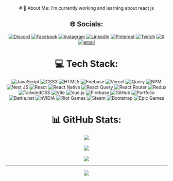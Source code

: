 <div align="center">
  # 💫 About Me:
I'm currently working and learning about react js


## 🌐 Socials:
[![Discord](https://img.shields.io/badge/Discord-%237289DA.svg?logo=discord&logoColor=white)](https://discord.gg/https://discord.gg/PhA5gY2x) [![Facebook](https://img.shields.io/badge/Facebook-%231877F2.svg?logo=Facebook&logoColor=white)](https://facebook.com/https://www.facebook.com/wahid.tahosin.laam/) [![Instagram](https://img.shields.io/badge/Instagram-%23E4405F.svg?logo=Instagram&logoColor=white)](https://instagram.com/wahidestroyer) [![LinkedIn](https://img.shields.io/badge/LinkedIn-%230077B5.svg?logo=linkedin&logoColor=white)](https://linkedin.com/in/https://www.linkedin.com/in/wahid-tahosin-laam-003276305/) [![Pinterest](https://img.shields.io/badge/Pinterest-%23E60023.svg?logo=Pinterest&logoColor=white)](https://pinterest.com/https://www.pinterest.com/laamwahidtahosin/) [![Twitch](https://img.shields.io/badge/Twitch-%239146FF.svg?logo=Twitch&logoColor=white)](https://twitch.tv/wahidestroyer) [![X](https://img.shields.io/badge/X-black.svg?logo=X&logoColor=white)](https://x.com/https://x.com/WahiDestroyer) [![email](https://img.shields.io/badge/Email-D14836?logo=gmail&logoColor=white)](mailto:laamwahidtahosin@gmail.com) 

# 💻 Tech Stack:
![JavaScript](https://img.shields.io/badge/javascript-%23323330.svg?style=for-the-badge&logo=javascript&logoColor=%23F7DF1E) ![CSS3](https://img.shields.io/badge/css3-%231572B6.svg?style=for-the-badge&logo=css3&logoColor=white) ![HTML5](https://img.shields.io/badge/html5-%23E34F26.svg?style=for-the-badge&logo=html5&logoColor=white) ![Firebase](https://img.shields.io/badge/firebase-%23039BE5.svg?style=for-the-badge&logo=firebase) ![Vercel](https://img.shields.io/badge/vercel-%23000000.svg?style=for-the-badge&logo=vercel&logoColor=white) ![jQuery](https://img.shields.io/badge/jquery-%230769AD.svg?style=for-the-badge&logo=jquery&logoColor=white) ![NPM](https://img.shields.io/badge/NPM-%23CB3837.svg?style=for-the-badge&logo=npm&logoColor=white) ![Next JS](https://img.shields.io/badge/Next-black?style=for-the-badge&logo=next.js&logoColor=white) ![React](https://img.shields.io/badge/react-%2320232a.svg?style=for-the-badge&logo=react&logoColor=%2361DAFB) ![React Native](https://img.shields.io/badge/react_native-%2320232a.svg?style=for-the-badge&logo=react&logoColor=%2361DAFB) ![React Query](https://img.shields.io/badge/-React%20Query-FF4154?style=for-the-badge&logo=react%20query&logoColor=white) ![React Router](https://img.shields.io/badge/React_Router-CA4245?style=for-the-badge&logo=react-router&logoColor=white) ![Redux](https://img.shields.io/badge/redux-%23593d88.svg?style=for-the-badge&logo=redux&logoColor=white) ![TailwindCSS](https://img.shields.io/badge/tailwindcss-%2338B2AC.svg?style=for-the-badge&logo=tailwind-css&logoColor=white) ![Vite](https://img.shields.io/badge/vite-%23646CFF.svg?style=for-the-badge&logo=vite&logoColor=white) ![Vue.js](https://img.shields.io/badge/vue.js-%2335495e.svg?style=for-the-badge&logo=vuedotjs&logoColor=%234FC08D) ![Firebase](https://img.shields.io/badge/firebase-a08021?style=for-the-badge&logo=firebase&logoColor=ffcd34) ![GitHub](https://img.shields.io/badge/github-%23121011.svg?style=for-the-badge&logo=github&logoColor=white) ![Portfolio](https://img.shields.io/badge/Portfolio-%23000000.svg?style=for-the-badge&logo=firefox&logoColor=#FF7139) ![Battle.net](https://img.shields.io/badge/battle.net-%2300AEFF.svg?style=for-the-badge&logo=battle.net&logoColor=white) ![nVIDIA](https://img.shields.io/badge/nVIDIA-%2376B900.svg?style=for-the-badge&logo=nVIDIA&logoColor=white) ![Riot Games](https://img.shields.io/badge/riotgames-D32936.svg?style=for-the-badge&logo=riotgames&logoColor=white) ![Steam](https://img.shields.io/badge/steam-%23000000.svg?style=for-the-badge&logo=steam&logoColor=white) ![Bootstrap](https://img.shields.io/badge/bootstrap-%238511FA.svg?style=for-the-badge&logo=bootstrap&logoColor=white) ![Epic Games](https://img.shields.io/badge/epicgames-%23313131.svg?style=for-the-badge&logo=epicgames&logoColor=white)

# 📊 GitHub Stats:

  
![](https://github-readme-stats.vercel.app/api?username=WahiDestroyer&theme=gotham&hide_border=true&include_all_commits=false&count_private=false)<br/><br/>
![](https://nirzak-streak-stats.vercel.app/?user=WahiDestroyer&theme=gotham&hide_border=true)<br/><br/>
![](https://github-readme-stats.vercel.app/api/top-langs/?username=WahiDestroyer&theme=gotham&hide_border=true&include_all_commits=false&count_private=false&layout=compact)



---
[![](https://visitcount.itsvg.in/api?id=WahiDestroyer&icon=0&color=0)](https://visitcount.itsvg.in)

<!-- Proudly created with GPRM ( https://gprm.itsvg.in ) -->
</div>
